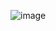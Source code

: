 ![image](https://user-images.githubusercontent.com/31243896/98255328-a3f73080-1fc0-11eb-898a-398042057041.png)

